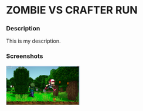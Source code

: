 <h1>ZOMBIE VS CRAFTER RUN</h1>

<h3>Description</h3>

<p>
    This is my description.
    </p>
    
<h3>Screenshots</h3>
<img src="https://github.com/scasa0173/ZOMBIE-VS-CRAFTER-RUN/blob/master/Game%20Picture%201.png" width="200px">
    
